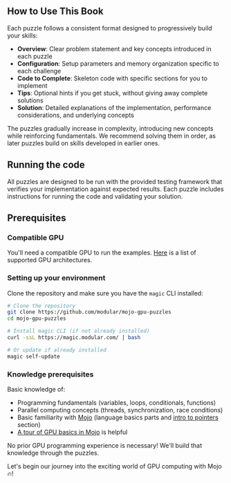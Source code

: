 ## How to Use This Book

Each puzzle follows a consistent format designed to progressively build your skills:

- **Overview**: Clear problem statement and key concepts introduced in each puzzle
- **Configuration**: Setup parameters and memory organization specific to each challenge
- **Code to Complete**: Skeleton code with specific sections for you to implement
- **Tips**: Optional hints if you get stuck, without giving away complete solutions
- **Solution**: Detailed explanations of the implementation, performance considerations, and underlying concepts

The puzzles gradually increase in complexity, introducing new concepts while reinforcing fundamentals. We recommend solving them in order, as later puzzles build on skills developed in earlier ones.

## Running the code

All puzzles are designed to be run with the provided testing framework that verifies your implementation against expected results. Each puzzle includes instructions for running the code and validating your solution.

## Prerequisites

### Compatible GPU

You'll need a compatible GPU to run the examples. [Here](https://docs.modular.com/max/faq#gpu-requirements) is a list of supported GPU architectures.

### Setting up your environment

Clone the repository and make sure you have the `magic` CLI installed:

```bash
# Clone the repository
git clone https://github.com/modular/mojo-gpu-puzzles
cd mojo-gpu-puzzles

# Install magic CLI (if not already installed)
curl -ssL https://magic.modular.com/ | bash

# Or update if already installed
magic self-update
```

### Knowledge prerequisites

Basic knowledge of:

- Programming fundamentals (variables, loops, conditionals, functions)
- Parallel computing concepts (threads, synchronization, race conditions)
- Basic familiarity with [Mojo](https://docs.modular.com/mojo/manual/) (language basics parts and [intro to pointers](https://docs.modular.com/mojo/manual/pointers/) section)
- [A tour of GPU basics in Mojo](https://docs.modular.com/mojo/manual/gpu/basics) is helpful

No prior GPU programming experience is necessary! We'll build that knowledge through the puzzles.

Let's begin our journey into the exciting world of GPU computing with Mojo 🔥!

